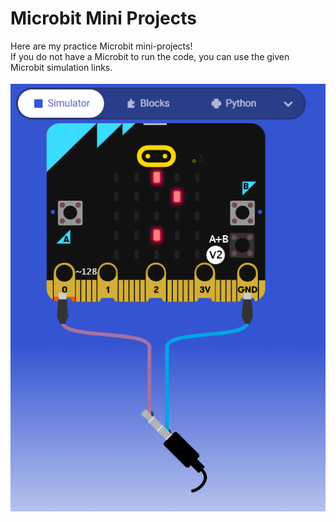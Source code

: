 # Microbit Mini Projects
Here are my practice Microbit mini-projects!
<br>
If you do not have a Microbit to run the code, you can use the given Microbit simulation links.
<br><br>
![](example.png)

